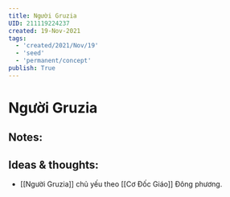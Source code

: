 ```yaml
---
title: Người Gruzia
UID: 211119224237
created: 19-Nov-2021
tags:
  - 'created/2021/Nov/19'
  - 'seed'
  - 'permanent/concept'
publish: True
---
```

# Người Gruzia

## Notes:


## Ideas & thoughts:
- [[Người Gruzia]] chủ yếu theo [[Cơ Đốc Giáo]] Đông phương.

